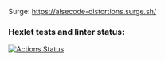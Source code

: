 Surge: https://alsecode-distortions.surge.sh/

### Hexlet tests and linter status:
[![Actions Status](https://github.com/Alsecode/layout-designer-project-58/workflows/hexlet-check/badge.svg)](https://github.com/Alsecode/layout-designer-project-58/actions)
